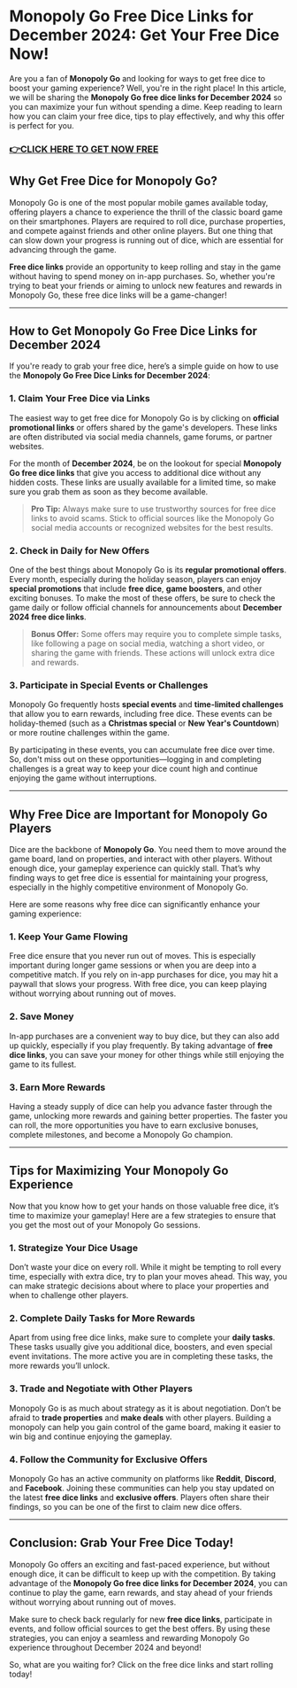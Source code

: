 # Monopoly Go Free Dice Links for December 2024: Get Your Free Dice Now!

Are you a fan of **Monopoly Go** and looking for ways to get free dice to boost your gaming experience? Well, you're in the right place! In this article, we will be sharing the **Monopoly Go free dice links for December 2024** so you can maximize your fun without spending a dime. Keep reading to learn how you can claim your free dice, tips to play effectively, and why this offer is perfect for you.

### [👉CLICK HERE TO GET NOW FREE](https://freeforyou.xyz/monopoly/go/)

## Why Get Free Dice for Monopoly Go?

Monopoly Go is one of the most popular mobile games available today, offering players a chance to experience the thrill of the classic board game on their smartphones. Players are required to roll dice, purchase properties, and compete against friends and other online players. But one thing that can slow down your progress is running out of dice, which are essential for advancing through the game.

**Free dice links** provide an opportunity to keep rolling and stay in the game without having to spend money on in-app purchases. So, whether you're trying to beat your friends or aiming to unlock new features and rewards in Monopoly Go, these free dice links will be a game-changer!

---

## How to Get Monopoly Go Free Dice Links for December 2024

If you're ready to grab your free dice, here’s a simple guide on how to use the **Monopoly Go Free Dice Links for December 2024**:

### 1. **Claim Your Free Dice via Links**

The easiest way to get free dice for Monopoly Go is by clicking on **official promotional links** or offers shared by the game's developers. These links are often distributed via social media channels, game forums, or partner websites. 

For the month of **December 2024**, be on the lookout for special **Monopoly Go free dice links** that give you access to additional dice without any hidden costs. These links are usually available for a limited time, so make sure you grab them as soon as they become available.

> **Pro Tip:** Always make sure to use trustworthy sources for free dice links to avoid scams. Stick to official sources like the Monopoly Go social media accounts or recognized websites for the best results.

### 2. **Check in Daily for New Offers**

One of the best things about Monopoly Go is its **regular promotional offers**. Every month, especially during the holiday season, players can enjoy **special promotions** that include **free dice**, **game boosters**, and other exciting bonuses. To make the most of these offers, be sure to check the game daily or follow official channels for announcements about **December 2024 free dice links**.

> **Bonus Offer:** Some offers may require you to complete simple tasks, like following a page on social media, watching a short video, or sharing the game with friends. These actions will unlock extra dice and rewards.

### 3. **Participate in Special Events or Challenges**

Monopoly Go frequently hosts **special events** and **time-limited challenges** that allow you to earn rewards, including free dice. These events can be holiday-themed (such as a **Christmas special** or **New Year's Countdown**) or more routine challenges within the game.

By participating in these events, you can accumulate free dice over time. So, don't miss out on these opportunities—logging in and completing challenges is a great way to keep your dice count high and continue enjoying the game without interruptions.

---

## Why Free Dice are Important for Monopoly Go Players

Dice are the backbone of **Monopoly Go**. You need them to move around the game board, land on properties, and interact with other players. Without enough dice, your gameplay experience can quickly stall. That’s why finding ways to get free dice is essential for maintaining your progress, especially in the highly competitive environment of Monopoly Go.

Here are some reasons why free dice can significantly enhance your gaming experience:

### 1. **Keep Your Game Flowing**

Free dice ensure that you never run out of moves. This is especially important during longer game sessions or when you are deep into a competitive match. If you rely on in-app purchases for dice, you may hit a paywall that slows your progress. With free dice, you can keep playing without worrying about running out of moves.

### 2. **Save Money**

In-app purchases are a convenient way to buy dice, but they can also add up quickly, especially if you play frequently. By taking advantage of **free dice links**, you can save your money for other things while still enjoying the game to its fullest.

### 3. **Earn More Rewards**

Having a steady supply of dice can help you advance faster through the game, unlocking more rewards and gaining better properties. The faster you can roll, the more opportunities you have to earn exclusive bonuses, complete milestones, and become a Monopoly Go champion.

---

## Tips for Maximizing Your Monopoly Go Experience

Now that you know how to get your hands on those valuable free dice, it’s time to maximize your gameplay! Here are a few strategies to ensure that you get the most out of your Monopoly Go sessions.

### 1. **Strategize Your Dice Usage**

Don’t waste your dice on every roll. While it might be tempting to roll every time, especially with extra dice, try to plan your moves ahead. This way, you can make strategic decisions about where to place your properties and when to challenge other players.

### 2. **Complete Daily Tasks for More Rewards**

Apart from using free dice links, make sure to complete your **daily tasks**. These tasks usually give you additional dice, boosters, and even special event invitations. The more active you are in completing these tasks, the more rewards you’ll unlock.

### 3. **Trade and Negotiate with Other Players**

Monopoly Go is as much about strategy as it is about negotiation. Don’t be afraid to **trade properties** and **make deals** with other players. Building a monopoly can help you gain control of the game board, making it easier to win big and continue enjoying the gameplay.

### 4. **Follow the Community for Exclusive Offers**

Monopoly Go has an active community on platforms like **Reddit**, **Discord**, and **Facebook**. Joining these communities can help you stay updated on the latest **free dice links** and **exclusive offers**. Players often share their findings, so you can be one of the first to claim new dice offers.

---

## Conclusion: Grab Your Free Dice Today!

Monopoly Go offers an exciting and fast-paced experience, but without enough dice, it can be difficult to keep up with the competition. By taking advantage of the **Monopoly Go free dice links for December 2024**, you can continue to play the game, earn rewards, and stay ahead of your friends without worrying about running out of moves.

Make sure to check back regularly for new **free dice links**, participate in events, and follow official sources to get the best offers. By using these strategies, you can enjoy a seamless and rewarding Monopoly Go experience throughout December 2024 and beyond!

So, what are you waiting for? Click on the free dice links and start rolling today!
